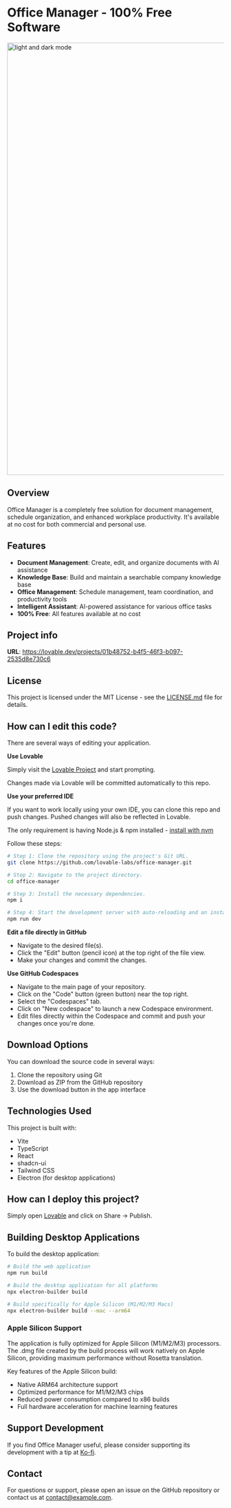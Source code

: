 
# Office Manager - 100% Free Software
<img width="1005" alt="light and dark mode " src="https://github.com/user-attachments/assets/3920a9bc-b4f9-43c5-8ece-803d06aeb412" />


## Overview

Office Manager is a completely free solution for document management, schedule organization, and enhanced workplace productivity. It's available at no cost for both commercial and personal use.

## Features

- **Document Management**: Create, edit, and organize documents with AI assistance
- **Knowledge Base**: Build and maintain a searchable company knowledge base
- **Office Management**: Schedule management, team coordination, and productivity tools
- **Intelligent Assistant**: AI-powered assistance for various office tasks
- **100% Free**: All features available at no cost

## Project info

**URL**: https://lovable.dev/projects/01b48752-b4f5-46f3-b097-2535d8e730c6

## License

This project is licensed under the MIT License - see the [LICENSE.md](LICENSE.md) file for details.

## How can I edit this code?

There are several ways of editing your application.

**Use Lovable**

Simply visit the [Lovable Project](https://lovable.dev/projects/01b48752-b4f5-46f3-b097-2535d8e730c6) and start prompting.

Changes made via Lovable will be committed automatically to this repo.

**Use your preferred IDE**

If you want to work locally using your own IDE, you can clone this repo and push changes. Pushed changes will also be reflected in Lovable.

The only requirement is having Node.js & npm installed - [install with nvm](https://github.com/nvm-sh/nvm#installing-and-updating)

Follow these steps:

```sh
# Step 1: Clone the repository using the project's Git URL.
git clone https://github.com/lovable-labs/office-manager.git

# Step 2: Navigate to the project directory.
cd office-manager

# Step 3: Install the necessary dependencies.
npm i

# Step 4: Start the development server with auto-reloading and an instant preview.
npm run dev
```

**Edit a file directly in GitHub**

- Navigate to the desired file(s).
- Click the "Edit" button (pencil icon) at the top right of the file view.
- Make your changes and commit the changes.

**Use GitHub Codespaces**

- Navigate to the main page of your repository.
- Click on the "Code" button (green button) near the top right.
- Select the "Codespaces" tab.
- Click on "New codespace" to launch a new Codespace environment.
- Edit files directly within the Codespace and commit and push your changes once you're done.

## Download Options

You can download the source code in several ways:

1. Clone the repository using Git
2. Download as ZIP from the GitHub repository
3. Use the download button in the app interface

## Technologies Used

This project is built with:

- Vite
- TypeScript
- React
- shadcn-ui
- Tailwind CSS
- Electron (for desktop applications)

## How can I deploy this project?

Simply open [Lovable](https://lovable.dev/projects/01b48752-b4f5-46f3-b097-2535d8e730c6) and click on Share -> Publish.

## Building Desktop Applications

To build the desktop application:

```sh
# Build the web application
npm run build

# Build the desktop application for all platforms
npx electron-builder build

# Build specifically for Apple Silicon (M1/M2/M3 Macs)
npx electron-builder build --mac --arm64
```

### Apple Silicon Support

The application is fully optimized for Apple Silicon (M1/M2/M3) processors. The .dmg file created by the build process will work natively on Apple Silicon, providing maximum performance without Rosetta translation.

Key features of the Apple Silicon build:
- Native ARM64 architecture support
- Optimized performance for M1/M2/M3 chips
- Reduced power consumption compared to x86 builds
- Full hardware acceleration for machine learning features

## Support Development

If you find Office Manager useful, please consider supporting its development with a tip at [Ko-fi](https://ko-fi.com/officemanager).

## Contact

For questions or support, please open an issue on the GitHub repository or contact us at contact@example.com.
